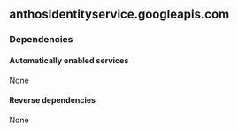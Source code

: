 ## anthosidentityservice.googleapis.com

### Dependencies

#### Automatically enabled services

None

#### Reverse dependencies

None
